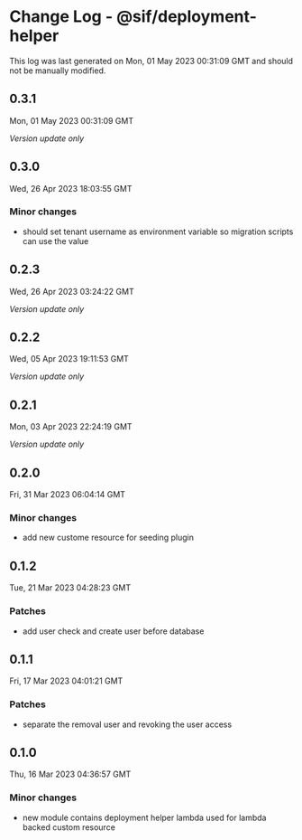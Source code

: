 # Change Log - @sif/deployment-helper

This log was last generated on Mon, 01 May 2023 00:31:09 GMT and should not be manually modified.

## 0.3.1
Mon, 01 May 2023 00:31:09 GMT

_Version update only_

## 0.3.0
Wed, 26 Apr 2023 18:03:55 GMT

### Minor changes

- should set tenant username as environment variable so migration scripts can use the value

## 0.2.3
Wed, 26 Apr 2023 03:24:22 GMT

_Version update only_

## 0.2.2
Wed, 05 Apr 2023 19:11:53 GMT

_Version update only_

## 0.2.1
Mon, 03 Apr 2023 22:24:19 GMT

_Version update only_

## 0.2.0
Fri, 31 Mar 2023 06:04:14 GMT

### Minor changes

- add new custome resource for seeding plugin

## 0.1.2
Tue, 21 Mar 2023 04:28:23 GMT

### Patches

- add user check and create user before database

## 0.1.1
Fri, 17 Mar 2023 04:01:21 GMT

### Patches

- separate the removal user and revoking the user access

## 0.1.0
Thu, 16 Mar 2023 04:36:57 GMT

### Minor changes

- new module contains deployment helper lambda used for lambda backed custom resource

